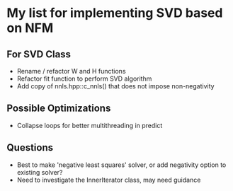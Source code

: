 My list for implementing SVD based on NFM
=========================================

For SVD Class
----------
- Rename / refactor W and H functions
- Refactor fit function to perform SVD algorithm
- Add copy of nnls.hpp::c_nnls() that does not impose non-negativity


Possible Optimizations
----------------------
- Collapse loops for better multithreading in predict


Questions 
---------
- Best to make 'negative least squares' solver, or add negativity option to existing solver?
- Need to investigate the InnerIterator class, may need guidance